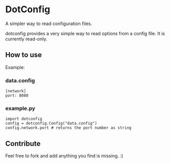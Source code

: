DotConfig
=========

A simpler way to read configuration files.

dotconfig provides a very simple way to read options
from a config file. It is currently read-only.

How to use
----------

Example:

### data.config

    [network]
    port: 8080

### example.py
    import dotconfig
    config = dotconfig.Config("data.config")
    config.network.port # returns the port number as string


Contribute
----------

Feel free to fork and add anything you find is missing. :)

